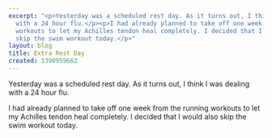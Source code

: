 ```yaml
---
excerpt: "<p>Yesterday was a scheduled rest day. As it turns out, I think I was dealing
  with a 24 hour flu.</p><p>I had already planned to take off one week from the running
  workouts to let my Achilles tendon heal completely. I decided that I would also
  skip the swim workout today.</p>"
layout: blog
title: Extra Rest Day
created: 1390959662
---
```

<p>Yesterday was a scheduled rest day. As it turns out, I think I was dealing with a 24 hour flu.</p><p>I had already planned to take off one week from the running workouts to let my Achilles tendon heal completely. I decided that I would also skip the swim workout today.</p>
